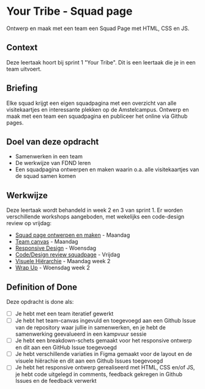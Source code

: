 # Your Tribe - Squad page

Ontwerp en maak met een team een Squad Page met HTML, CSS en JS.

## Context

Deze leertaak hoort bij sprint 1 "Your Tribe". Dit is een leertaak die je in een team uitvoert.


## Briefing

Elke squad krijgt een eigen squadpagina met een overzicht van alle visitekaartjes en interessante plekken op de Amstelcampus. Ontwerp en maak met een team een squadpagina en publiceer het online via Github pages. 

## Doel van deze opdracht

* Samenwerken in een team
* De werkwijze van FDND leren
* Een squadpagina ontwerpen en maken waarin o.a. alle visitekaartjes van de squad samen komen

## Werkwijze

Deze leertaak wordt behandeld in week 2 en 3 van sprint 1. Er worden verschillende workshops aangeboden, met wekelijks een code-design review op vrijdag:

- [Squad page ontwerpen en maken](squad-page-ontwerpen-en-maken.md) - Maandag
- [Team canvas](team-canvas.md) - Maandag
- [Responsive Design](responsive-design.md) - Woensdag
- [Code/Design review squadpage](code-design-review-squadpage.md) - Vrijdag
- [Visuele Hiërarchie](visuele-hierarchie.md) - Maandag week 2
- [Wrap Up](wrap-up.md) - Woensdag week 2

## Definition of Done

Deze opdracht is done als:

- [ ] Je hebt met een team iteratief gewerkt <!-- connecting commits tekening evalueren -->
- [ ] Je hebt het team-canvas ingevuld en toegevoegd aan een Github Issue van de repository waar jullie in samenwerken, en je hebt de samenwerking geevalueerd in een kampvuur sessie <!-- Piek en dal tekening maken en evalueren -->
- [ ] Je hebt een breakdown-schets gemaakt voor het responsive ontwerp en dit aan een GitHub Issue toegevoegd
- [ ] Je hebt verschillende variaties in Figma gemaakt voor de layout en de visuele hiërachie en dit aan een Github Issues toegevoegd
- [ ] Je hebt het responsive ontwerp gerealiseerd met HTML, CSS en/of JS, je hebt code uitgelegd in comments, feedback gekregen in Github Issues en de feedback verwerkt

<!--
- [ ] De squadpage staat op Github en heeft een live url
- [ ] Je hebt met een team een responsive squad page ontworpen en gemaakt
- [ ] Je hebt gewerkt volgens de verschillende fases van de development-lifecycle en je hebt het proces bijgehouden in jouw I Love Web - Learning Log
- [ ] Je hebt het team-canvas ingevuld en toegevoegd aan de issues van de repository waar jullie in samenwerken
- [ ] Je hebt verschillende schetsen gemaakt voor het responsive ontwerp en met een media-query verschillende layouts gemaakt en feedback gekregen in Github Issues
- [ ] Je hebt verschillende variaties geschetst voor de layout en de visuele hiërachie en feedback gekregen in Github Issues
- [ ] Je hebt het ontwerp gerealiseerd met HTML, CSS en/of JS, je hebt code uitgelegd en feedback gekregen in Github Issues
-->

